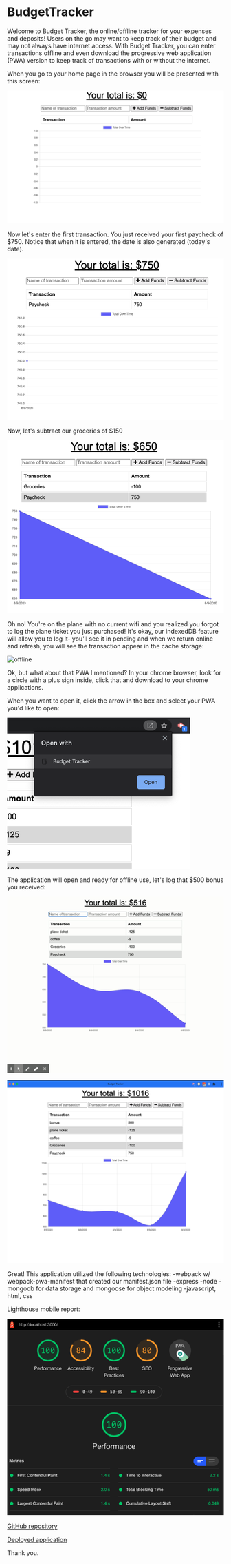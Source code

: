 # BudgetTracker

Welcome to Budget Tracker, the online/offline tracker for your expenses and deposits! Users on the go may want to keep track of their budget and may not always have internet access. With Budget Tracker, you can enter transactions offline and even download the progressive web application (PWA) version to keep track of transactions with or without the internet. 

When you go to your home page in the browser you will be presented with this screen:

![budgettracker](/Develop/public/images/Home.png)


Now let's enter the first transaction. You just received your first paycheck of $750. Notice that when it is entered, the date is also generated (today's date). 

![transaction](/Develop/public/images/inittransaction.png)

Now, let's subtract our groceries of $150

![expense](/Develop/public/images/expense.png)

Oh no! You're on the plane with no current wifi and you realized you forgot to log the plane ticket you just purchased! It's okay, our indexedDB feature will allow you to log it- you'll see it in pending and when we return online and refresh, you will see the transaction appear in the cache storage:

![offline](/Develop/public/images/offline.gif)

Ok, but what about that PWA I mentioned? In your chrome browser, look for a circle with a plus sign inside, click that and download to your chrome applications. 
 
 When you want to open it, click the arrow in the box and select your PWA you'd like to open:

 ![pwa](/Develop/public/images/clickme.png)

 The application will open and ready for offline use, let's log that $500 bonus you received:

  ![pwa](/Develop/public/images/pwa.gif)

   ![pwa](/Develop/public/images/pwa.jpg)


Great! This application utilized the following technologies: 
-webpack w/ webpack-pwa-manifest that created our manifest.json file
-express 
-node
-mongodb for data storage and mongoose for object modeling
-javascript, html, css

Lighthouse mobile report:

![lighthouse](/Develop/public/images/lighthouse.jpg)

 [GitHub repository](https://github.com/NinaRocket/BudgetTracker)

 [Deployed application](https://shielded-fjord-94976.herokuapp.com/)

 Thank you.